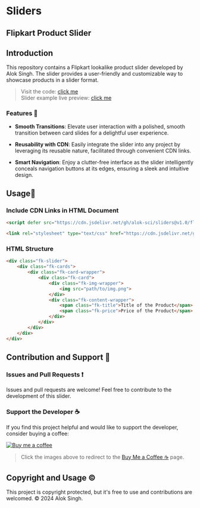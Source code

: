 # Sliders

## Flipkart Product Slider

## Introduction

This repository contains a Flipkart lookalike product slider developed by Alok Singh. The slider provides a user-friendly and customizable way to showcase products in a slider format.

> Visit the code: [click me](https://github.com/Alok-Sci/sliders/tree/master/flipkart-product-slider/slider-small--btn-hide/) \
> Slider example live preview: [click me](https://alok-sci.github.com/sliders/flipkart-product-slider/slider-small--btn-hide/index.html)


### Features 🌟
- **Smooth Transitions**: Elevate user interaction with a polished, smooth transition between card slides for a delightful user experience.

- **Reusability with CDN**: Easily integrate the slider into any project by leveraging its reusable nature, facilitated through convenient CDN links.

- **Smart Navigation**: Enjoy a clutter-free interface as the slider intelligently conceals navigation buttons at its edges, ensuring a sleek and intuitive design.

## Usage🚀

### Include CDN Links in HTML Document

```html
<script defer src="https://cdn.jsdelivr.net/gh/alok-sci/sliders@v1.0/flipkart-product-slider/slider-small--btn-hide/script.js"></script>

<link rel="stylesheet" type="text/css" href="https://cdn.jsdelivr.net/gh/alok-sci/sliders@v1.0/flipkart-product-slider/slider-small--btn-hide/style.css">
```

### HTML Structure

```html
<div class="fk-slider">
    <div class="fk-cards">
        <div class="fk-card-wrapper">
            <div class="fk-card">
                <div class="fk-img-wrapper">
                    <img src="path/to/img.png">
                </div>
                <div class="fk-content-wrapper">
                    <span class="fk-title">Title of the Product</span>
                    <span class="fk-price">Price of the Product</span>
                </div>
            </div>
        </div>
    </div>
</div>
```
## Contribution and Support 🤝

### Issues and Pull Requests ❗

Issues and pull requests are welcome! Feel free to contribute to the development of this slider.

### Support the Developer ☕

If you find this project helpful and would like to support the developer, consider buying a coffee:

[![Buy me a coffee](https://iili.io/JoQcIJS.md.png)](https://www.buymeacoffee.com/alokthedev)

>Click the images above to redirect to the [Buy Me a Coffee ☕](https://www.buymeacoffee.com/alokthedev) page.

## Copyright and Usage &copy;

This project is copyright protected, but it's free to use and contributions are welcomed. © 2024 Alok Singh.
